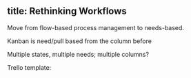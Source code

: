 title: Rethinking Workflows
---
Move from flow-based process management to needs-based.

Kanban is need/pull based from the column before

Multiple states, multiple needs; multiple columns?

Trello template:

